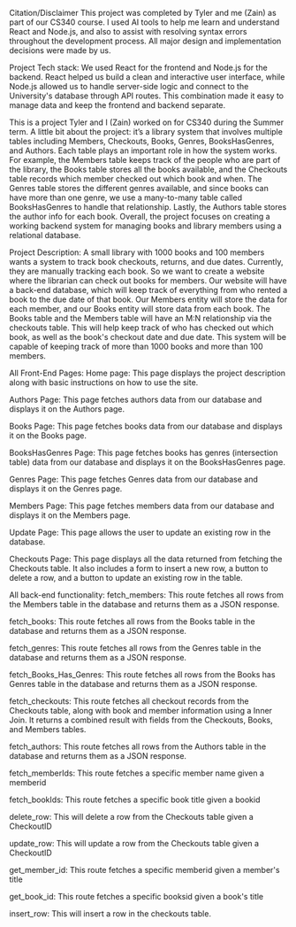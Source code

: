 Citation/Disclaimer
This project was completed by Tyler and me (Zain) as part of our CS340 course. I used AI tools to help me learn and understand React and Node.js, and also to assist with resolving syntax errors throughout the development process. All major design and implementation decisions were made by us.

Project Tech stack:
We used React for the frontend and Node.js for the backend. React helped us build a clean and interactive user interface, while Node.js allowed us to handle server-side logic and connect to the University's database through API routes. This combination made it easy to manage data and keep the frontend and backend separate.

This is a project Tyler and I (Zain) worked on for CS340 during the Summer term. A little bit about the project: it’s a library system that involves multiple tables including Members, Checkouts, Books, Genres, BooksHasGenres, and Authors. Each table plays an important role in how the system works. For example, the Members table keeps track of the people who are part of the library, the Books table stores all the books available, and the Checkouts table records which member checked out which book and when. The Genres table stores the different genres available, and since books can have more than one genre, we use a many-to-many table called BooksHasGenres to handle that relationship. Lastly, the Authors table stores the author info for each book. Overall, the project focuses on creating a working backend system for managing books and library members using a relational database.

Project Description:
A small library with 1000 books and 100 members wants a system to track book checkouts, returns, and due dates. Currently, they are manually tracking each book. So we want to create a website where the librarian can check out books for members. Our website will have a back-end database, which will keep track of everything from who rented a book to the due date of that book. Our Members entity will store the data for each member, and our Books entity will store data from each book. The Books table and the Members table will have an M:N relationship via the  checkouts table. This will help keep track of who has checked out which book, as well as the book's checkout date and due date. This system will be capable of keeping track of more than 1000 books and more than 100 members.


All Front-End Pages:
Home page: This page displays the project description along with basic instructions on how to use the site.

Authors Page: This page fetches authors data from our database and displays it on the Authors page.

Books Page: This page fetches books data from our database and displays it on the Books page.

BooksHasGenres Page: This page fetches books has genres (intersection table) data from our database and displays it on the BooksHasGenres page.

Genres Page: This page fetches Genres data from our database and displays it on the Genres page.

Members Page: This page fetches members data from our database and displays it on the Members page.

Update Page: This page allows the user to update an existing row in the database.

Checkouts Page: This page displays all the data returned from fetching the Checkouts table. It also includes a form to insert a new row, a button to delete a row, and a button to update an existing row in the table.



All back-end functionality:
fetch_members: This route fetches all rows from the Members table in the database and returns them as a JSON response.

fetch_books: This route fetches all rows from the Books table in the database and returns them as a JSON response.

fetch_genres: This route fetches all rows from the Genres table in the database and returns them as a JSON response.

fetch_Books_Has_Genres: This route fetches all rows from the Books has Genres table in the database and returns them as a JSON response.

fetch_checkouts: This route fetches all checkout records from the Checkouts table, along with book and member information using a Inner Join. It returns a combined result with fields from the Checkouts, Books, and Members tables.

fetch_authors: This route fetches all rows from the Authors table in the database and returns them as a JSON response.

fetch_memberIds: This route fetches a specific member name given a memberid

fetch_bookIds: This route fetches a specific book title given a bookid

delete_row: This will delete a row from the Checkouts table given a CheckoutID

update_row: This will update a row from the Checkouts table given a CheckoutID

get_member_id: This route fetches a specific memberid given a member's title

get_book_id: This route fetches a specific booksid given a book's title

insert_row: This will insert a row in the checkouts table.
